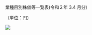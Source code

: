 業種目別株価等一覧表(令和２年 $3.4$ 月分)

（単位：円）

![](https://www.nta.go.jp/tmp/af8fa597-a58e-4114-9baf-9de17ad082c7/images/3f01c1b50d6ece123abcd9da1974f13c8726683f2ddff8a57df6eab855a4a366.jpg)